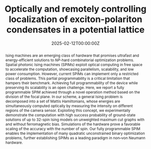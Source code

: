 ---
title: "Optically and remotely controlling localization of exciton-polariton condensates in a potential lattice"
authors:
    - Daniele Veraldi
    - Davide Pierangeli
    - Silvia Gentilini
    - Marcello Calvanese Strinati
    - Jason Sakellariou
    - James S. Cummins
    - Airat Kamaletdinov
    - Marvin Syed
    - Richard Zhipeng Wang
    - Natalia G. Berloff
    - Dimitrios Karanikolopoulos
    - Pavlos G. Savvidis
    - Claudio Conti
author_notes:
#- "Equal contribution"
#- "Equal contribution"
date: "2025-02-12T00:00:00Z"
doi: "10.1103/PhysRevLett.134.063802"

# Schedule page publish date (NOT publication's date).
publishDate: "2025-02-23T12:00Z"

# Publication type.
# Accepts a single type but formatted as a YAML list (for Hugo requirements).
# Enter a publication type from the CSL standard.
publication_types: ["article-journal"]

# Publication name and optional abbreviated publication name.
publication: "Phys. Rev. Lett. **134**, 063802 (2025)"
publication_short: ""

abstract: Ising machines are an emerging class of hardware that promises ultrafast and energy-efficient solutions to $NP$-hard combinatorial optimization problems. Spatial photonic Ising machines (SPIMs) exploit optical computing in free space to accelerate the computation, showcasing parallelism, scalability, and low power consumption. However, current SPIMs can implement only a restricted class of problems. This partial programmability is a critical limitation that hampers their benchmark. Achieving full programmability of the device while preserving its scalability is an open challenge. Here, we report a fully programmable SPIM achieved through a novel operation method based on the division of the focal plane. In our scheme, a general Ising problem is decomposed into a set of Mattis Hamiltonians, whose energies are simultaneously computed optically by measuring the intensity on different regions of the camera sensor. Exploiting this concept, we experimentally demonstrate the computation with high success probability of ground-state solutions of up to 32-spin Ising models on unweighted maximum cut graphs with and without ferromagnetic bias. Simulations of the hardware prove a favorable scaling of the accuracy with the number of spin. Our fully programmable SPIM enables the implementation of many quadratic unconstrained binary optimization problems, further establishing SPIMs as a leading paradigm in non–von Neumann hardware.

# Summary. An optional shortened abstract.
#summary: Lorem ipsum dolor sit amet, consectetur adipiscing elit. Duis posuere tellus ac convallis placerat. Proin tincidunt magna sed ex sollicitudin condimentum.

tags:
- Source Themes
featured: false

# links:
# - name: ""
#   url: ""
#url_pdf: 
#url_code: ''
#url_dataset: ''
#url_poster: ''
#url_project: ''
#url_slides: ''
#url_source: ''
#url_video: ''

# Featured image
# To use, add an image named `featured.jpg/png` to your page's folder. 
#image:
#  caption: 'Image credit: [**Unsplash**](https://unsplash.com/photos/jdD8gXaTZsc)'
#  focal_point: ""
#  preview_only: false

# Associated Projects (optional).
#   Associate this publication with one or more of your projects.
#   Simply enter your project's folder or file name without extension.
#   E.g. `internal-project` references `content/project/internal-project/index.md`.
#   Otherwise, set `projects: []`.
#projects: []

# Slides (optional).
#   Associate this publication with Markdown slides.
#   Simply enter your slide deck's filename without extension.
#   E.g. `slides: "example"` references `content/slides/example/index.md`.
#   Otherwise, set `slides: ""`.
#slides: example
---